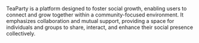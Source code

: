 TeaParty is a platform designed to foster social growth, enabling users to connect and grow together within a community-focused environment. It emphasizes collaboration and mutual support, providing a space for individuals and groups to share, interact, and enhance their social presence collectively. 
